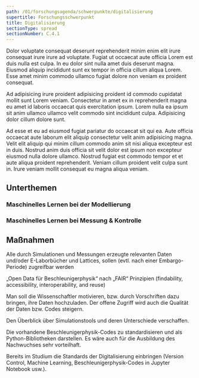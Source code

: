 ```yaml
---
path: /01/forschungsagenda/schwerpunkte/digitalisierung
supertitle: Forschungsschwerpunkt
title: Digitalisierung
sectionType: spread
sectionNumber: C.4.1
---
```


<div class="spread--left spread-area--research-agenda-topic">

</div>

<div class="spread--left spread-area--intro">

Dolor voluptate consequat deserunt reprehenderit minim enim elit irure consequat irure irure ad voluptate. Fugiat ut occaecat aute officia Lorem est duis nulla est culpa. In eu dolor sint nulla amet duis deserunt magna. Eiusmod aliquip incididunt sunt ex tempor in officia cillum aliqua Lorem. Esse amet minim commodo ullamco fugiat dolore non veniam ex proident consequat.

Ad adipisicing irure proident adipisicing proident id commodo cupidatat mollit sunt Lorem veniam. Consectetur in amet ex in reprehenderit magna eu amet id laboris occaecat quis exercitation ipsum. Lorem nulla ea ipsum sit anim ullamco ullamco velit commodo sint incididunt culpa. Adipisicing dolor cillum dolore sunt.

Ad esse et eu ad eiusmod fugiat pariatur do occaecat sit qui ea. Aute officia occaecat aute laborum elit aliquip consectetur velit anim adipisicing magna. Velit elit aliquip qui minim cillum commodo anim sit nisi aliqua excepteur est in duis. Nostrud anim duis officia sit velit dolor est ipsum non excepteur eiusmod nulla dolore ullamco. Nostrud fugiat est commodo tempor et et aute aliqua proident reprehenderit. Veniam cillum proident velit culpa sunt in. Irure veniam mollit consequat eu magna aliqua veniam.

</div>

<div class="spread--left spread-area--c-3_3">

## Unterthemen

### Maschinelles Lernen bei der Modellierung

### Maschinelles Lernen bei Messung & Kontrolle

</div>

<div class="spread--right spread-area--c-3_3">

## Maßnahmen

Alle durch Simulationen und Messungen erzeugte relevanten Daten und/oder E-Laborbücher und Lattices, sollen (evtl. nach
einer Embargo-Periode) zugreifbar werden

„Open Data für Beschleunigerphysik“ nach „FAIR“ Prinzipien (findability, accessibility, interoperability, and reuse)

Man soll die Wissenschaftler motivieren, bzw. durch Vorschriften dazu bringen, ihre Daten hochzuladen. Der offene
Zugriff wird auch die Qualität der Daten bzw. Codes steigern.

Den Überblick über Simulationstools und deren Unterschiede verschaffen.

Die vorhandene Beschleunigerphysik-Codes zu standardisieren und als Python-Bibliotheken darstellen. Es wäre auch für die
Ausbildung des Nachwuchses sehr vorteilhaft.

Bereits im Studium die Standards der Digitalisierung einbringen (Version Control, Machine Learning,
Beschleunigerphysik-Codes in Jupyter Notebook usw.).
